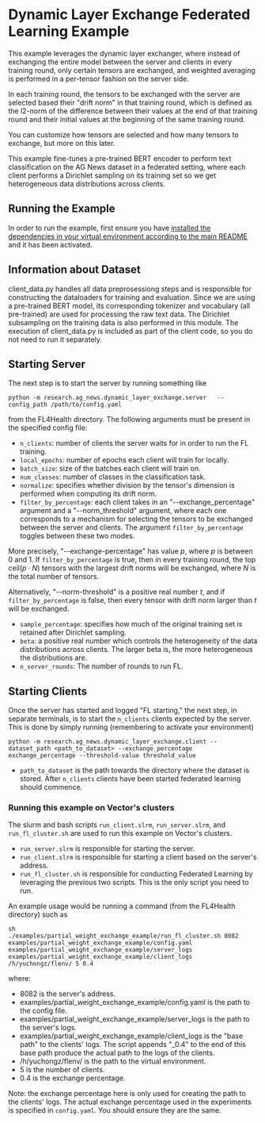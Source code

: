 # Dynamic Layer Exchange Federated Learning Example
This example leverages the dynamic layer exchanger, where instead of exchanging the entire model between the server and clients in every training round,
only certain tensors are exchanged, and weighted averaging is performed in a per-tensor fashion on the server side.

In each training round, the tensors to be exchanged with the server are selected based their "drift norm" in that training round, which is defined as the l2-norm of the difference between their values at the end of that training round and their initial values at the beginning of the same training round.

You can customize how tensors are selected and how many tensors to exchange, but more on this later.

This example fine-tunes a pre-trained BERT encoder to perform text classification on the AG News dataset in a federated setting, where each client performs a Dirichlet
sampling on its training set so we get heterogeneous data distributions across clients.

## Running the Example
In order to run the example, first ensure you have [installed the dependencies in your virtual environment according to the main README](/README.md#development-requirements) and it has been activated.

## Information about Dataset
client_data.py handles all data preprosessiong steps and is responsible for constructing the dataloaders for training and evaluation.
Since we are using a pre-trained BERT model, its corresponding tokenizer and vocabulary (all pre-trained) are used for processing
the raw text data. The Dirichlet subsampling on the training data is also performed in this module. The execution of client_data.py is included
as part of the client code, so you do not need to run it separately.

## Starting Server

The next step is to start the server by running something like
```
python -m research.ag_news.dynamic_layer_exchange.server   --config_path /path/to/config.yaml
```
from the FL4Health directory. The following arguments must be present in the specified config file:
* `n_clients`: number of clients the server waits for in order to run the FL training.
* `local_epochs`: number of epochs each client will train for locally.
* `batch_size`: size of the batches each client will train on.
* `num_classes`: number of classes in the classification task.
* `normalize`: specifies whether division by the tensor's dimension is performed when computing its drift norm.
* `filter_by_percentage`: each client takes in an "--exchange_percentage" argument and a "--norm_threshold" argument, where each one corresponds to a mechanism for selecting the tensors to be exchanged between the server and clients. The argument `filter_by_percentage` toggles between these two modes.

More precisely, "--exchange-percentage" has value $p$, where $p$ is between 0 and 1. If `filter_by_percentage` is true, then in every training round, the top ceil($p \cdot N$) tensors with the largest drift norms will be exchanged, where $N$ is the total number of tensors.

Alternatively, "--norm-threshold" is a positive real number $t$, and if `filter_by_percentage` is false, then every tensor with drift norm larger than $t$ will be exchanged.

* `sample_percentage`: specifies how much of the original training set is retained after Dirichlet sampling.
* `beta`: a positive real number which controls the heterogeneity of the data distributions across clients. The larger beta is, the more heterogeneous the distributions are.
* `n_server_rounds`: The number of rounds to run FL.

## Starting Clients

Once the server has started and logged "FL starting," the next step, in separate terminals, is to start the `n_clients`
clients expected by the server. This is done by simply running (remembering to activate your environment)
```
python -m research.ag_news.dynamic_layer_exchange.client --dataset_path <path_to_dataset> --exchange_percentage exchange_percentage --threshold-value threshold_value
```
* `path_to_dataset` is the path towards the directory where the dataset is stored.
After `n_clients` clients have been started federated learning should commence.

### Running this example on Vector's clusters
The slurm and bash scripts `run_client.slrm`, `run_server.slrm`, and `run_fl_cluster.sh` are used to run this example on Vector's clusters.

* `run_server.slrm` is responsible for starting the server.
* `run_client.slrm` is responsible for starting a client based on the server's address.
* `run_fl_cluster.sh` is responsible for conducting Federated Learning by leveraging the previous two scripts. This is the only script you need to run.

An example usage would be running a command (from the FL4Health directory) such as

```
sh
./examples/partial_weight_exchange_example/run_fl_cluster.sh 8082 examples/partial_weight_exchange_example/config.yaml examples/partial_weight_exchange_example/server_logs examples/partial_weight_exchange_example/client_logs /h/yuchongz/flenv/ 5 0.4
```

where:

* 8082 is the server's address.
* examples/partial_weight_exchange_example/config.yaml is the path to the config file.
* examples/partial_weight_exchange_example/server_logs is the path to the server's logs.
* examples/partial_weight_exchange_example/client_logs is the "base path" to the clients' logs. The script appends "_0.4" to the end of this base path produce the actual path to the logs of the clients.
* /h/yuchongz/flenv/ is the path to the virtual environment.
* 5 is the number of clients.
* 0.4 is the exchange percentage.

Note: the exchange percentage here is only used for creating the path to the clients' logs. The actual exchange percentage used in the experiments is specified in `config.yaml`. You should ensure they are the same.

